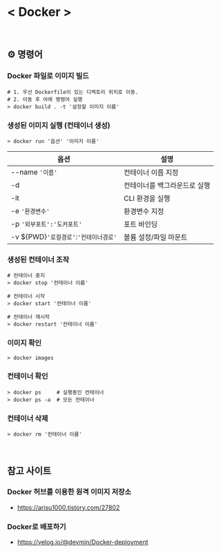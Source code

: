 # < Docker >

<br>

## ⚙️ 명령어

### Docker 파일로 이미지 빌드
```
# 1. 우선 Dockerfile이 있는 디렉토리 위치로 이동.
# 2. 이동 후 아래 명령어 실행
> docker build . -t '설정할 이미지 이름'
```

### 생성된 이미지 실행 (컨테이너 생성)
```
> docker run '옵션' '이미지 이름'
```

|옵션|설명|
|---|---|
|--name `'이름'`|컨테이너 이름 지정|
|-d|컨테이너를 백그라운드로 실행|
|-it|CLI 환경을 실행|
|-e `'환경변수'`|환경변수 지정|
|-p `'외부포트':'도커포트'`|포트 바인딩|
|-v ${PWD}`'로컬경로'`:`'컨테이너경로'`|볼륨 설정/파일 마운트|

### 생성된 컨테이너 조작
```
# 컨테이너 중지
> docker stop '컨테이너 이름'

# 컨테이너 시작
> docker start '컨테이너 이름'

# 컨테이너 재시작
> docker restart '컨테이너 이름'
```

### 이미지 확인
```
> docker images
```

### 컨테이너 확인
```
> docker ps     # 실행중인 컨테이너
> docker ps -a  # 모든 컨테이너
```

### 컨테이너 삭제
```
> docker rm '컨테이너 이름'
```

<br>

## 참고 사이트

### Docker 허브를 이용한 원격 이미지 저장소
- https://arisu1000.tistory.com/27802

### Docker로 배포하기
- https://velog.io/@devmin/Docker-deployment
